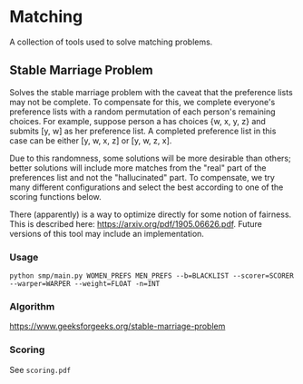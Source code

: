 # Matching
A collection of tools used to solve matching problems.

## Stable Marriage Problem
Solves the stable marriage problem with the caveat that the preference lists may not be complete. To compensate for this, we complete everyone's preference lists with a random permutation of each person's remaining choices. For example, suppose person a has choices {w, x, y, z} and submits [y, w] as her preference list. A completed preference list in this case can be either [y, w, x, z] or [y, w, z, x]. 

Due to this randomness, some solutions will be more desirable than others; better solutions will include more matches from the "real" part of the preferences list and not the "hallucinated" part. To compensate, we try many different configurations and select the best according to one of the scoring functions below.

There (apparently) is a way to optimize directly for some notion of fairness. This is described here: https://arxiv.org/pdf/1905.06626.pdf. Future versions of this tool may include an implementation.

### Usage
```
python smp/main.py WOMEN_PREFS MEN_PREFS --b=BLACKLIST --scorer=SCORER --warper=WARPER --weight=FLOAT -n=INT
```

### Algorithm
https://www.geeksforgeeks.org/stable-marriage-problem

### Scoring
See `scoring.pdf`
